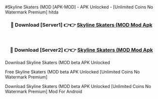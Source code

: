 #Skyline Skaters (MOD [APK-MOD] - APK Unlocked - [Unlimited Coins No Watermark Premium] hitda



<div align="center">

<h3>🔴 Download [Server1] 👉👉 <a href="https://momento.my/?title=Skyline_Skaters_(MOD">Skyline Skaters (MOD Mod Apk</a></h3><br>

<h3>🔴 Download [Server2] 👉👉 <a href="https://momento.my/?title=Skyline_Skaters_(MOD">Skyline Skaters (MOD Mod Apk</a></h3>
</div>



Download Skyline Skaters (MOD beta APK Unlocked

Free Skyline Skaters (MOD beta APK Unlocked [Unlimited Coins No Watermark Premium]

Download Skyline Skaters (MOD beta APK Unlocked [Unlimited Coins No Watermark Premium] Mod For Android
